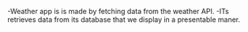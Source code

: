 -Weather app is is made by fetching data from the weather API.
-ITs retrieves data from its database that we display in a 
 presentable maner.
